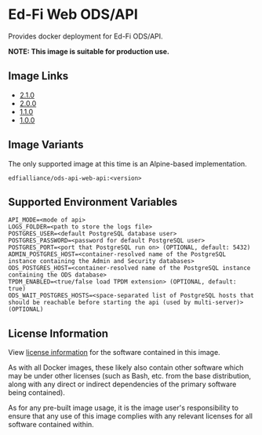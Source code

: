 # Ed-Fi Web ODS/API
Provides docker deployment for Ed-Fi ODS/API.

**NOTE: This image is suitable for production use.**

## Image Links
- [2.1.0](https://github.com/Ed-Fi-Alliance-OSS/Ed-Fi-ODS-Docker/blob/v2.1.0/Web-Ods-Api/Alpine/pgsql/Dockerfile)
- [2.0.0](https://github.com/Ed-Fi-Alliance-OSS/Ed-Fi-ODS-Docker/blob/v2.0.0/Web-Ods-Api/Alpine/pgsql/Dockerfile)
- [1.1.0](https://github.com/Ed-Fi-Alliance-OSS/Ed-Fi-ODS-Docker/blob/v1.1.0/Web-Ods-Api/Dockerfile)
- [1.0.0](https://github.com/Ed-Fi-Alliance-OSS/Ed-Fi-ODS-Docker/blob/v1.0.0/Web-Ods-Api/Dockerfile)

## Image Variants
The only supported image at this time is an Alpine-based implementation.

`edfialliance/ods-api-web-api:<version>`

## Supported Environment Variables
```
API_MODE=<mode of api>
LOGS_FOLDER=<path to store the logs file>
POSTGRES_USER=<default PostgreSQL database user>
POSTGRES_PASSWORD=<password for default PostgreSQL user>
POSTGRES_PORT=<port that PostgreSQL run on> (OPTIONAL, default: 5432)
ADMIN_POSTGRES_HOST=<container-resolved name of the PostgreSQL instance containing the Admin and Security databases>
ODS_POSTGRES_HOST=<container-resolved name of the PostgreSQL instance containing the ODS database>
TPDM_ENABLED=<true/false load TPDM extension> (OPTIONAL, default: true)
ODS_WAIT_POSTGRES_HOSTS=<space-separated list of PostgreSQL hosts that should be reachable before starting the api (used by multi-server)> (OPTIONAL)
```

## License Information
View [license information](https://github.com/Ed-Fi-Alliance-OSS/Ed-Fi-ODS-Docker/blob/main/LICENSE) for the software contained in this image.

As with all Docker images, these likely also contain other software which may be under other licenses (such as Bash, etc. from the base distribution, along with any direct or indirect dependencies of the primary software being contained).

As for any pre-built image usage, it is the image user's responsibility to ensure that any use of this image complies with any relevant licenses for all software contained within.
